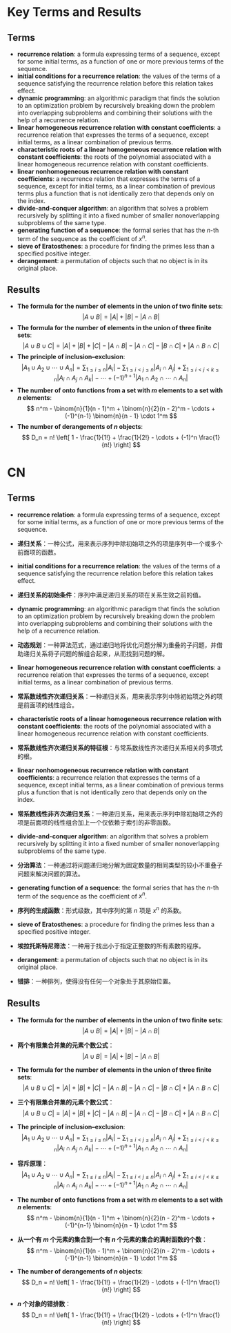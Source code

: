 # Key Terms and Results

## Terms
- **recurrence relation**: a formula expressing terms of a sequence, except for some initial terms, as a function of one or more previous terms of the sequence.
- **initial conditions for a recurrence relation**: the values of the terms of a sequence satisfying the recurrence relation before this relation takes effect.
- **dynamic programming**: an algorithmic paradigm that finds the solution to an optimization problem by recursively breaking down the problem into overlapping subproblems and combining their solutions with the help of a recurrence relation.
- **linear homogeneous recurrence relation with constant coefficients**: a recurrence relation that expresses the terms of a sequence, except initial terms, as a linear combination of previous terms.
- **characteristic roots of a linear homogeneous recurrence relation with constant coefficients**: the roots of the polynomial associated with a linear homogeneous recurrence relation with constant coefficients.
- **linear nonhomogeneous recurrence relation with constant coefficients**: a recurrence relation that expresses the terms of a sequence, except for initial terms, as a linear combination of previous terms plus a function that is not identically zero that depends only on the index.
- **divide-and-conquer algorithm**: an algorithm that solves a problem recursively by splitting it into a fixed number of smaller nonoverlapping subproblems of the same type.
- **generating function of a sequence**: the formal series that has the $n$-th term of the sequence as the coefficient of $x^n$.
- **sieve of Eratosthenes**: a procedure for finding the primes less than a specified positive integer.
- **derangement**: a permutation of objects such that no object is in its original place.

## Results
- **The formula for the number of elements in the union of two finite sets**:
  $$
  |A \cup B| = |A| + |B| - |A \cap B|
  $$
- **The formula for the number of elements in the union of three finite sets**:
  $$
  |A \cup B \cup C| = |A| + |B| + |C| - |A \cap B| - |A \cap C| - |B \cap C| + |A \cap B \cap C|
  $$
- **The principle of inclusion–exclusion**:
  $$
  |A_1 \cup A_2 \cup \cdots \cup A_n| = \sum_{1 \leq i \leq n} |A_i| - \sum_{1 \leq i < j \leq n} |A_i \cap A_j| + \sum_{1 \leq i < j < k \leq n} |A_i \cap A_j \cap A_k| - \cdots + (-1)^{n+1} |A_1 \cap A_2 \cap \cdots \cap A_n|
  $$
- **The number of onto functions from a set with $m$ elements to a set with $n$ elements**:
  $$
  n^m - \binom{n}{1}(n - 1)^m + \binom{n}{2}(n - 2)^m - \cdots + (-1)^{n-1} \binom{n}{n - 1} \cdot 1^m
  $$
- **The number of derangements of $n$ objects**:
  $$
  D_n = n! \left[ 1 - \frac{1}{1!} + \frac{1}{2!} - \cdots + (-1)^n \frac{1}{n!} \right]
  $$



# CN

## Terms
- **recurrence relation**: a formula expressing terms of a sequence, except for some initial terms, as a function of one or more previous terms of the sequence.  
- **递归关系**：一种公式，用来表示序列中除初始项之外的项是序列中一个或多个前面项的函数。

- **initial conditions for a recurrence relation**: the values of the terms of a sequence satisfying the recurrence relation before this relation takes effect.  
- **递归关系的初始条件**：序列中满足递归关系的项在关系生效之前的值。

- **dynamic programming**: an algorithmic paradigm that finds the solution to an optimization problem by recursively breaking down the problem into overlapping subproblems and combining their solutions with the help of a recurrence relation.  
- **动态规划**：一种算法范式，通过递归地将优化问题分解为重叠的子问题，并借助递归关系将子问题的解组合起来，从而找到问题的解。

- **linear homogeneous recurrence relation with constant coefficients**: a recurrence relation that expresses the terms of a sequence, except initial terms, as a linear combination of previous terms.  
- **常系数线性齐次递归关系**：一种递归关系，用来表示序列中除初始项之外的项是前面项的线性组合。

- **characteristic roots of a linear homogeneous recurrence relation with constant coefficients**: the roots of the polynomial associated with a linear homogeneous recurrence relation with constant coefficients.  
- **常系数线性齐次递归关系的特征根**：与常系数线性齐次递归关系相关的多项式的根。

- **linear nonhomogeneous recurrence relation with constant coefficients**: a recurrence relation that expresses the terms of a sequence, except initial terms, as a linear combination of previous terms plus a function that is not identically zero that depends only on the index.  
- **常系数线性非齐次递归关系**：一种递归关系，用来表示序列中除初始项之外的项是前面项的线性组合加上一个仅依赖于索引的非零函数。

- **divide-and-conquer algorithm**: an algorithm that solves a problem recursively by splitting it into a fixed number of smaller nonoverlapping subproblems of the same type.  
- **分治算法**：一种通过将问题递归地分解为固定数量的相同类型的较小不重叠子问题来解决问题的算法。

- **generating function of a sequence**: the formal series that has the $n$-th term of the sequence as the coefficient of $x^n$.  
- **序列的生成函数**：形式级数，其中序列的第 $n$ 项是 $x^n$ 的系数。

- **sieve of Eratosthenes**: a procedure for finding the primes less than a specified positive integer.  
- **埃拉托斯特尼筛法**：一种用于找出小于指定正整数的所有素数的程序。

- **derangement**: a permutation of objects such that no object is in its original place.  
- **错排**：一种排列，使得没有任何一个对象处于其原始位置。

## Results
- **The formula for the number of elements in the union of two finite sets**:  
  $$
  |A \cup B| = |A| + |B| - |A \cap B|
  $$  
- **两个有限集合并集的元素个数公式**：  
  $$
  |A \cup B| = |A| + |B| - |A \cap B|
  $$

- **The formula for the number of elements in the union of three finite sets**:  
  $$
  |A \cup B \cup C| = |A| + |B| + |C| - |A \cap B| - |A \cap C| - |B \cap C| + |A \cap B \cap C|
  $$  
- **三个有限集合并集的元素个数公式**：  
  $$
  |A \cup B \cup C| = |A| + |B| + |C| - |A \cap B| - |A \cap C| - |B \cap C| + |A \cap B \cap C|
  $$

- **The principle of inclusion–exclusion**:  
  $$
  |A_1 \cup A_2 \cup \cdots \cup A_n| = \sum_{1 \leq i \leq n} |A_i| - \sum_{1 \leq i < j \leq n} |A_i \cap A_j| + \sum_{1 \leq i < j < k \leq n} |A_i \cap A_j \cap A_k| - \cdots + (-1)^{n+1} |A_1 \cap A_2 \cap \cdots \cap A_n|
  $$  
- **容斥原理**：  
  $$
  |A_1 \cup A_2 \cup \cdots \cup A_n| = \sum_{1 \leq i \leq n} |A_i| - \sum_{1 \leq i < j \leq n} |A_i \cap A_j| + \sum_{1 \leq i < j < k \leq n} |A_i \cap A_j \cap A_k| - \cdots + (-1)^{n+1} |A_1 \cap A_2 \cap \cdots \cap A_n|
  $$

- **The number of onto functions from a set with $m$ elements to a set with $n$ elements**:  
  $$
  n^m - \binom{n}{1}(n - 1)^m + \binom{n}{2}(n - 2)^m - \cdots + (-1)^{n-1} \binom{n}{n - 1} \cdot 1^m
  $$  
- **从一个有 $m$ 个元素的集合到一个有 $n$ 个元素的集合的满射函数的个数**：  
  $$
  n^m - \binom{n}{1}(n - 1)^m + \binom{n}{2}(n - 2)^m - \cdots + (-1)^{n-1} \binom{n}{n - 1} \cdot 1^m
  $$

- **The number of derangements of $n$ objects**:  
  $$
  D_n = n! \left[ 1 - \frac{1}{1!} + \frac{1}{2!} - \cdots + (-1)^n \frac{1}{n!} \right]
  $$  
- **$n$ 个对象的错排数**：  
  $$
  D_n = n! \left[ 1 - \frac{1}{1!} + \frac{1}{2!} - \cdots + (-1)^n \frac{1}{n!} \right]
  $$
